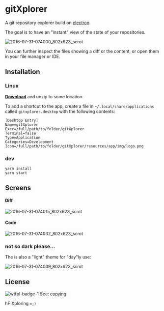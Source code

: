 # gitXplorer

A git repository explorer build on [electron](http://electron.atom.io/).

The goal is to have an "instant" view of the state of your repositories.

![2016-07-31-074000_802x623_scrot](https://cloud.githubusercontent.com/assets/33978/17276541/8d52b7dc-56f2-11e6-9348-6fcbc6c0085d.png)

You can further inspect the files showing a diff or the content, or open them in your file manager or IDE.

## Installation

### Linux

[**Download**](https://github.com/elkuku/gitxplorer/releases/latest) and unzip to some location.

To add a shortcut to the app, create a file in `~/.local/share/applications` called `gitxplorer.desktop` with the following contents:

```
[Desktop Entry]
Name=gitXplorer
Exec=/full/path/to/folder/gitXplorer
Terminal=false
Type=Application
Categories=Development
Icon=/full/path/to/folder/gitXplorer/resources/app/img/logo.png
```

### dev
    yarn install
    yarn start

## Screens

#### Diff

![2016-07-31-074015_802x623_scrot](https://cloud.githubusercontent.com/assets/33978/17276542/8d5a655e-56f2-11e6-940c-85e74b0be726.png)

#### Code

![2016-07-31-074032_802x623_scrot](https://cloud.githubusercontent.com/assets/33978/17276544/8d6388a0-56f2-11e6-8107-8bcfced218ce.png)

### not so dark please&hellip;

The is also a "light" theme for "day"ly use:

![2016-07-31-074039_802x623_scrot](https://cloud.githubusercontent.com/assets/33978/17276543/8d614b94-56f2-11e6-8aaf-851edbd6d425.png)

## License

![wtfpl-badge-1](https://cloud.githubusercontent.com/assets/33978/17457116/62074500-5bb3-11e6-8788-7e3c01dad590.png) See: [copying](copying)

hF Xploring `=;)`
